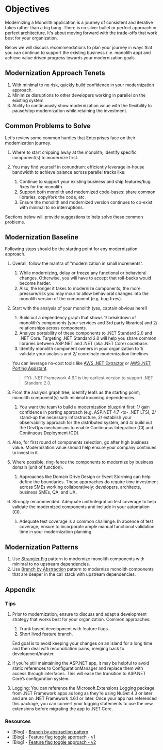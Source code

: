 # Objectives

Modernizing a Monolith application is a journey of consistent and iterative takes rather than a big bang. There is no silver bullet or perfect approach or perfect architecture. It's about moving forward with the trade-offs that work best for your organization.

Below we will discuss recommendations to plan your journey in ways that you can continue to support the existing business (i.e. monolith app) and achieve value driven progress towards your modernization goals.

## Modernization Approach Tenets

1. With minimal to no risk, quickly build confidence in your modernization approach.
1. Minimize disruptions to other developers working in parallel on the existing system.
1. Ability to continuously show modernization value with the flexibility to pause/stop modernization while retaining the investment.

## Common Problems to Solve

Let's review some common hurdles that Enterprises face on their modernization journey.

1. Where to start chipping away at the monolith; identify specific component(s) to modernize first.

1. You may find yourself in conundrum: efficiently leverage in-house bandwidth to achieve balance across parallel tracks like:
    1. Continue to support your existing business and ship features/bug fixes for the monolith.
    2. Support both monolith and modernized code-bases: share common libraries, copy/fork the code, etc.
    3. Ensure the monolith and modernized version continues to co-exist with minimal to no interruptions.

Sections below will provide suggestions to help solve these common problems.

## Modernization Baseline

Following steps should be the starting point for any modernization approach.

1. Overall, follow the mantra of "modernization in small increments".
    1. While modernizing, delay or freeze any functional or behavioral changes. Otherwise, you will have to accept that roll-backs would become harder.
    1. Also, the longer it takes to modernize components, the more pressure/risk you may incur to allow behavioral changes into the monolith version of the component (e.g. bug fixes).

1. Start with the analysis of your monolith (yes, captain obvious here!)
    1. Build out a dependency graph that shows 1/ breakdown of monolith's components (your services and 3rd party libraries) and 2/ relationships across components.
    1. Analyze portability of these components to .NET Standard 2.0 and .NET Core. Targeting .NET Standard 2.0 will help you share common libraries between ASP.NET and .NET (aka .NET Core) codebase.
    1. Identify monolith component owners in your organization to 1/ validate your analysis and 2/ coordinate modernization timelines.

    You can leverage no-cost tools like [AWS .NET Extractor](https://aws.amazon.com/microservice-extractor/) or [AWS .NET Porting Assistant](https://aws.amazon.com/porting-assistant-dotnet/).

    > FYI: .NET Framework 4.6.1 is the earliest version to support .NET Standard 2.0.

1. From the analysis graph tree, identify leafs as the starting point; monolith component(s) with minimal incoming dependencies.
    1. You want the team to build a modernization blueprint first: 1/ gain confidence in porting approach (e.g. ASP.NET 4.7 -to- .NET LTS), 2/ stand-up the necessary infrastructure, 3/ establish your observability approach for the distributed system, and 4/ build out the DevOps mechanisms to enable Continuous Integration (CI) and Continuous Deployment (CD).

1. Also, for first round of components selection, go after high business value. Modernization value should help ensure your company continues to invest in it.

1. Where possible, ring-fence the components to modernize by business domain (unit of function).
    1. Approaches like Domain Drive Design or Event Storming can help define the boundaries. These approaches do require time investment across SMEs working collaboratively: developers, architects, business SMEs, QA, and UX.

1. Strongly recommended: Adequate unit/integration test coverage to help validate the modernized components and include in your automation (CI).
    1. Adequate test coverage is a common challenge. In absence of test coverage, ensure to incorporate ample manual functional validation time in your modernization planning.

## Modernization Patterns

1. Use [Strangler Fig](./modernization-patterns/1-strangler-fig-pattern.md) pattern to modernize monolith components with minimal to no upstream dependencies.
1. Use [Branch by Abstraction](./modernization-patterns/2-branch-by-abstraction.md) pattern to modernize monolith components that are deeper in the call stack with upstream dependencies.

## Appendix

### Tips

1. Prior to modernization, ensure to discuss and adapt a development strategy that works best for your organization. Common approaches:

    1. Trunk based development with feature flags.
    1. Short lived feature branch.

    End goal is to avoid keeping your changes on an island for a long time and then deal with reconciliation pains; merging back to development/master.

1. If you’re still maintaining the ASP.NET app, it may be helpful to avoid static references to ConfigurationManager and replace them with access through interfaces. This will ease the transition to ASP.NET Core’s configuration system.

1. Logging: You can reference the Microsoft.Extensions.Logging package from .NET Framework apps as long as they’re using NuGet 4.3 or later and are on .NET Framework 4.6.1 or later. Once your app has referenced this package, you can convert your logging statements to use the new extensions before migrating the app to .NET Core.

### Resources

- [Blog] - [Branch by abstraction pattern](https://continuousdelivery.com/2011/05/make-large-scale-changes-incrementally-with-branch-by-abstraction/)
- [Blog] - [Feature flag toggle approach - v1](https://martinfowler.com/articles/feature-toggles.html)
- [Blog] - [Feature flag toggle approach - v2](https://www.cloudbees.com/blog/future-of-feature-flags)
